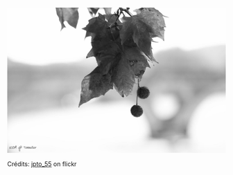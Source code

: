 ![Tony](/images/2022-01-05.jpg)

Crédits: [jpto_55](https://www.flickr.com/people/jpto_55/) on flickr